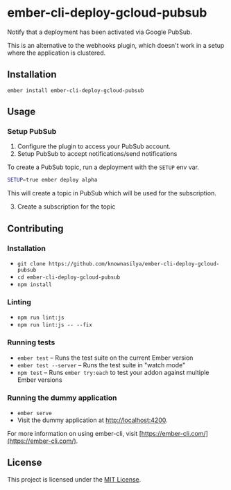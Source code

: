 ember-cli-deploy-gcloud-pubsub
===============================

Notify that a deployment has been activated via Google PubSub.

This is an alternative to the webhooks plugin, which doesn't work
in a setup where the application is clustered.

Installation
-------------

```
ember install ember-cli-deploy-gcloud-pubsub
```

Usage
-----

### Setup PubSub

1. Configure the plugin to access your PubSub account.
2. Setup PubSub to accept notifications/send notifications

To create a PubSub topic, run a deployment with the `SETUP` env var.

```sh
SETUP=true ember deploy alpha
```

This will create a topic in PubSub which will be used for the subscription.

3. Create a subscription for the topic

Contributing
------------

### Installation

* `git clone https://github.com/knownasilya/ember-cli-deploy-gcloud-pubsub`
* `cd ember-cli-deploy-gcloud-pubsub`
* `npm install`

### Linting

* `npm run lint:js`
* `npm run lint:js -- --fix`

### Running tests

* `ember test` – Runs the test suite on the current Ember version
* `ember test --server` – Runs the test suite in "watch mode"
* `npm test` – Runs `ember try:each` to test your addon against multiple Ember versions

### Running the dummy application

* `ember serve`
* Visit the dummy application at [http://localhost:4200](http://localhost:4200).

For more information on using ember-cli, visit [https://ember-cli.com/](https://ember-cli.com/).

License
-------

This project is licensed under the [MIT License](LICENSE.md).
